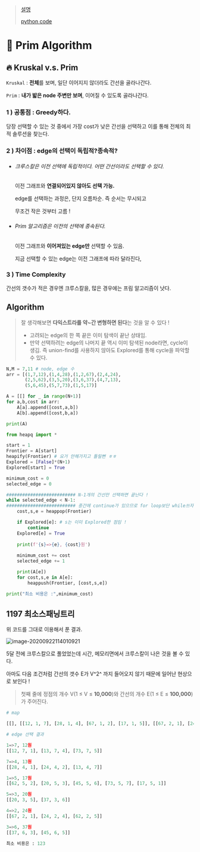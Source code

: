 > [설명](https://www.crocus.co.kr/733)
>
> [python code](https://www.fun-coding.org/Chapter20-prim-live.html)



# :christmas_tree: Prim Algorithm



## :fire: Kruskal v.s. Prim

`Kruskal` : **전체**를 보며, 일단 이어지지 않더라도 간선을 골라나간다.

`Prim` : **내가 밟은 node 주변만 보며**, 이어질 수 있도록 골라나간다.



### 1 ) 공통점 : Greedy하다.

당장 선택할 수 있는 것 중에서 가장 cost가 낮은 간선을 선택하고 이를 통해 전체의 최적 솔루션을 찾는다.



### 2 ) 차이점 : edge의 선택이 독립적?종속적?

* ###### 크루스칼은 이전 선택에 독립적이다. 어떤 간선이라도 선택할 수 있다.

  이전 그래프와 **연결되어있지 않아도 선택 가능.**

  edge를 선택하는 과정은, 단지 오름차순. 즉 순서는 무시되고

  무조건 작은 것부터 고름 !

* ###### Prim 알고리즘은 이전의 선택에 종속된다.

  이전 그래프와 **이어져있는 edge만** 선택할 수 있음.

  지금 선택할 수 있는 edge는 이전 그래프에 따라 달라진다,



### 3 ) Time Complexity

간선의 갯수가 적은 경우엔 크루스칼을, 많은 경우에는 프림 알고리즘이 낫다.



## Algorithm

> 잘 생각해보면 **다익스트라를 약~간 변형하면 된다**는 것을 알 수 있다 !
>
> * 고려되는 edge의 한 쪽 끝은 이미 탐색이 끝난 상태임.
> * 만약 선택하려는 edge의 나머지 끝 역시 이미 탐색된 node라면, cycle이 생김.
>   즉 union-find를 사용하지 않아도 Explored를 통해 cycle을 파악할 수 있다.



```python
N,M = 7,11 # node, edge 수
arr = [(1,7,12),(1,4,28),(1,2,67),(2,4,24),
       (2,5,62),(3,5,20),(3,6,37),(4,7,13),
       (5,6,45),(5,7,73),(1,5,17)]

A = [[] for _ in range(N+1)]
for a,b,cost in arr:
    A[a].append([cost,a,b])
    A[b].append([cost,b,a])

print(A)
```

```python
from heapq import *

start = 1
Frontier = A[start]
heapify(Frontier) # 요거 안해가지고 틀릴뻔 ㅎㅎ
Explored = [False]*(N+1)
Explored[start] = True

minimum_cost = 0
selected_edge = 0

########################## N-1개의 간선만 선택하면 끝난다 !
while selected_edge < N-1:
########################## 중간에 continue가 있으므로 for loop보단 while쓰자
    cost,s,e = heappop(Frontier)

    if Explored[e]: # s는 이미 Explored한 점임 !
        continue
    Explored[e] = True
    
    print(f'{s}=>{e}, {cost}원')
    
    minimum_cost += cost
    selected_edge += 1

    print(A[e])
    for cost,s,e in A[e]:
        heappush(Frontier, [cost,s,e])

print("최소 비용은 :",minimum_cost)
```



## 1197 최소스패닝트리

위 코드를 그대로 이용해서 푼 결과.

![image-20200922114010921](../fig/image-20200922114010921.png)

5달 전에 크루스칼으로 풀었었는데 시간, 메모리면에서 크루스칼이 나은 것을 볼 수 있다.

아마도 다음 조건처럼 간선의 갯수 E가 V^2^ 까지 들어오지 않기 때문에 일어난 현상으로 보인다 !

> 첫째 줄에 정점의 개수 V(1 ≤ V ≤ **10,000**)와 간선의 개수 E(1 ≤ E ≤ **100,000**)가 주어진다.



```python
# map

[[], [[12, 1, 7], [28, 1, 4], [67, 1, 2], [17, 1, 5]], [[67, 2, 1], [24, 2, 4], [62, 2, 5]], [[20, 3, 5], [37, 3, 6]], [[28, 4, 1], [24, 4, 2], [13, 4, 7]], [[62, 5, 2], [20, 5, 3], [45, 5, 6], [73, 5, 7], [17, 5, 1]], [[37, 6, 3], [45, 6, 5]], [[12, 7, 1], [13, 7, 4], [73, 7, 5]]]

# edge 선택 결과

1=>7, 12원
[[12, 7, 1], [13, 7, 4], [73, 7, 5]]

7=>4, 13원
[[28, 4, 1], [24, 4, 2], [13, 4, 7]]

1=>5, 17원
[[62, 5, 2], [20, 5, 3], [45, 5, 6], [73, 5, 7], [17, 5, 1]]

5=>3, 20원
[[20, 3, 5], [37, 3, 6]]

4=>2, 24원
[[67, 2, 1], [24, 2, 4], [62, 2, 5]]

3=>6, 37원
[[37, 6, 3], [45, 6, 5]]

최소 비용은 : 123
```

